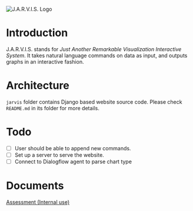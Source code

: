 ![J.A.R.V.I.S. Logo](/logo.svg)

# Introduction

J.A.R.V.I.S. stands for *Just Another Remarkable Visualization Interactive System*.
It takes natural language commands on data as input,
and outputs graphs in an interactive fashion.

# Architecture

`jarvis` folder contains Django based website source code. Please check `README.md` in its folder for more details.

# Todo

- [ ] User should be able to append new commands.
- [ ] Set up a server to serve the website.
- [ ] Connect to Dialogflow agent to parse chart type

# Documents

[Assessment (Internal use)](https://docs.google.com/document/d/1YfLu36lttSDGHPvBewvkVK_kMoSE26G0RqT7jdFQHOc/edit?usp=sharing)
